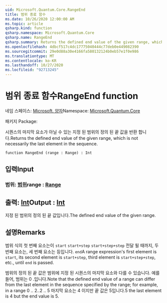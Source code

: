 ```yaml
---
uid: Microsoft.Quantum.Core.RangeEnd
title: 범위 종료 함수
ms.date: 10/26/2020 12:00:00 AM
ms.topic: article
qsharp.kind: function
qsharp.namespace: Microsoft.Quantum.Core
qsharp.name: RangeEnd
qsharp.summary: Returns the defined end value of the given range, which is not necessarily the last element in the sequence.
ms.openlocfilehash: 4dbcf517c4dc17775040444c77deb0e449082390
ms.sourcegitcommit: 29e0d88a30e4166fa580132124b0eb57e1f0e986
ms.translationtype: MT
ms.contentlocale: ko-KR
ms.lasthandoff: 10/27/2020
ms.locfileid: "92713245"
---
```

# <a name="rangeend-function"></a><span data-ttu-id="e4a3e-102">범위 종료 함수</span><span class="sxs-lookup"><span data-stu-id="e4a3e-102">RangeEnd function</span></span>

<span data-ttu-id="e4a3e-103">네임 스페이스: [Microsoft. 양자](xref:Microsoft.Quantum.Core)</span><span class="sxs-lookup"><span data-stu-id="e4a3e-103">Namespace: [Microsoft.Quantum.Core](xref:Microsoft.Quantum.Core)</span></span>

<span data-ttu-id="e4a3e-104">패키지 [](https://nuget.org/packages/)</span><span class="sxs-lookup"><span data-stu-id="e4a3e-104">Package: [](https://nuget.org/packages/)</span></span>


<span data-ttu-id="e4a3e-105">시퀀스의 마지막 요소가 아닐 수 있는 지정 된 범위의 정의 된 끝 값을 반환 합니다.</span><span class="sxs-lookup"><span data-stu-id="e4a3e-105">Returns the defined end value of the given range, which is not necessarily the last element in the sequence.</span></span>

```qsharp
function RangeEnd (range : Range) : Int
```


## <a name="input"></a><span data-ttu-id="e4a3e-106">입력</span><span class="sxs-lookup"><span data-stu-id="e4a3e-106">Input</span></span>

### <a name="range--range"></a><span data-ttu-id="e4a3e-107">범위: [범위](xref:microsoft.quantum.lang-ref.range)</span><span class="sxs-lookup"><span data-stu-id="e4a3e-107">range : [Range](xref:microsoft.quantum.lang-ref.range)</span></span>





## <a name="output--int"></a><span data-ttu-id="e4a3e-108">출력: [Int](xref:microsoft.quantum.lang-ref.int)</span><span class="sxs-lookup"><span data-stu-id="e4a3e-108">Output : [Int](xref:microsoft.quantum.lang-ref.int)</span></span>

<span data-ttu-id="e4a3e-109">지정 된 범위의 정의 된 끝 값입니다.</span><span class="sxs-lookup"><span data-stu-id="e4a3e-109">The defined end value of the given range.</span></span>

## <a name="remarks"></a><span data-ttu-id="e4a3e-110">설명</span><span class="sxs-lookup"><span data-stu-id="e4a3e-110">Remarks</span></span>

<span data-ttu-id="e4a3e-111">범위 식의 첫 번째 요소는이 `start` `start+step` `start+step+step` 전달 될 때까지, 두 번째 요소는, 세 번째 요소는 등입니다. `end`</span><span class="sxs-lookup"><span data-stu-id="e4a3e-111">A range expression's first element is `start`, its second element is `start+step`, third element is `start+step+step`, etc., until `end` is passed.</span></span>

<span data-ttu-id="e4a3e-112">범위의 정의 된 끝 값은 범위에 지정 된 시퀀스의 마지막 요소와 다를 수 있습니다. 예를 들어, 범위는 0 .입니다.</span><span class="sxs-lookup"><span data-stu-id="e4a3e-112">Note that the defined end value of a range can differ from the last element in the sequence specified by the range; for example, in a range 0 ..</span></span> <span data-ttu-id="e4a3e-113">2..</span><span class="sxs-lookup"><span data-stu-id="e4a3e-113">2 ..</span></span> <span data-ttu-id="e4a3e-114">5 마지막 요소는 4 이지만 끝 값은 5입니다.</span><span class="sxs-lookup"><span data-stu-id="e4a3e-114">5 the last element is 4 but the end value is 5.</span></span>